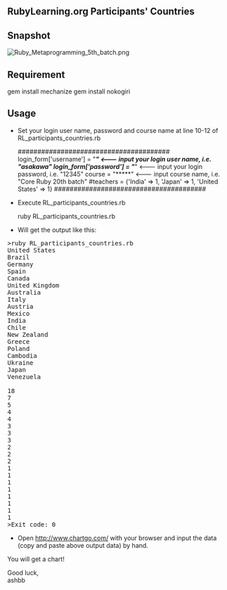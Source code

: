 RubyLearning.org Participants' Countries
--------------------------------------

Snapshot
---------
![Ruby_Metaprogramming_5th_batch.png](https://github.com/ashbb/ruby_learning_participants/raw/master/Ruby_Metaprogramming_5th_batch.png)


Requirement
------------

  gem install mechanize
  gem install nokogiri


Usage
------

- Set your login user name, password and course name at line 10-12 of RL_participants_countries.rb

  #######################################
  login_form['username'] = "*****"  <--- input your login user name, i.e. "asakawa"
  login_form['password'] = "*****"  <--- input your login password, i.e. "12345"
  course = "*****"  <--- input course name, i.e. "Core Ruby 20th batch"
  #teachers = {'India' => 1, 'Japan' => 1, 'United States' => 1}
  #######################################

- Execute RL_participants_countries.rb

  ruby RL_participants_countries.rb

- Will get the output like this:

<pre>
>ruby RL_participants_countries.rb
United States
Brazil
Germany
Spain
Canada
United Kingdom
Australia
Italy
Austria
Mexico
India
Chile
New Zealand
Greece
Poland
Cambodia
Ukraine
Japan
Venezuela

18
7
5
4
4
3
3
3
2
2
2
1
1
1
1
1
1
1
1
>Exit code: 0
</pre>

- Open http://www.chartgo.com/ with your browser and input the data (copy and paste above output data) by hand.

You will get a chart!

Good luck,     
ashbb
